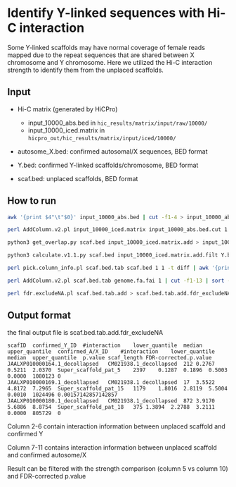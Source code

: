 # Identify Y-linked sequences with Hi-C interaction 

Some Y-linked scaffolds may have normal coverage of female reads mapped due to the repeat sequences that are shared between X chromosome and Y chromosome. Here we utilized the Hi-C interaction strength to identify them from the unplaced scaffolds.

## Input

- Hi-C matrix (generated by HiCPro)
  - input_10000_abs.bed in `hic_results/matrix/input/raw/10000/`
  - input_10000_iced.matrix in `hicpro_out/hic_results/matrix/input/iced/10000/`

- autosome_X.bed: confirmed autosomal/X sequences, BED format

- Y.bed: confirmed Y-linked scaffolds/chromosome, BED format
- scaf.bed: unplaced scaffolds, BED format

## How to run

```bash
awk '{print $4"\t"$0}' input_10000_abs.bed | cut -f1-4 > input_10000_abs.bed.cut

perl AddColumn.v2.pl input_10000_iced.matrix input_10000_abs.bed.cut 1 | perl AddColumn.v2.pl - input_10000_abs.bed.cut 2 | awk '{print $4"\t"$5"\t"$6"\t"$7"\t"$8"\t"$9"\t"$3}' > input_10000_iced.matrix.add

python3 get_overlap.py scaf.bed input_10000_iced.matrix.add > input_10000_iced.matrix.add.filt

python3 calculate.v1.1.py scaf.bed input_10000_iced.matrix.add.filt Y.bed autosome_X.bed > scaf.bed.tab

perl pick.column_info.pl scaf.bed.tab scaf.bed 1 1 -t diff | awk '{print $1"\tNA\tNA\tNA\tNA\tNA\tNA\tNA\tNA\tNA\tNA\tNA"}' >> scaf.bed.tab

perl AddColumn.v2.pl scaf.bed.tab genome.fa.fai 1 | cut -f1-13 | sort -k13,13nr > scaf.bed.tab.add

perl fdr.excludeNA.pl scaf.bed.tab.add > scaf.bed.tab.add.fdr_excludeNA
```

## Output format

the final output file is scaf.bed.tab.add.fdr_excludeNA

```
scafID	confirmed_Y_ID	#interaction	lower_quantile	median	upper_quantile	confirmed_A/X_ID	#interaction	lower_quantile	median	upper_quantile	p.value	scaf_length	FDR-corrected.p.value
JAALXP010000164.1_decollapsed	CM021938.1_decollapsed	212	0.2767	0.5211	2.0370	Super_scaffold_pat_5	2397	0.1287	0.1896	0.5003	0.0000	1080123	0
JAALXP010000169.1_decollapsed	CM021938.1_decollapsed	17	3.5522	4.8172	7.2965	Super_scaffold_pat_15	1179	1.8016	2.8119	5.5004	0.0010	1024496	0.00157142857142857
JAALXP010000180.1_decollapsed	CM021938.1_decollapsed	872	3.9170	5.6886	8.8754	Super_scaffold_pat_18	375	1.3894	2.2788	3.2111	0.0000	805729	0
```

Column 2-6 contain interaction information between unplaced scaffold and confirmed Y

Column 7-11 contains interaction information between unplaced scaffold and confirmed autosome/X

Result can be filtered with the strength comparison (column 5 vs column 10) and FDR-corrected p.value